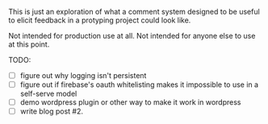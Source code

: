 This is just an exploration of what a comment system designed to be useful to elicit feedback in a protyping project could look like.

Not intended for production use at all.  Not intended for anyone else to use at this point.

TODO:

- [ ] figure out why logging isn't persistent
- [ ] figure out if firebase's oauth whitelisting makes it impossible to use in a self-serve model
- [ ] demo wordpress plugin or other way to make it work in wordpress
- [ ] write blog post #2.
